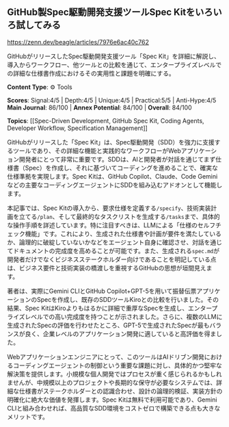 ## GitHub製Spec駆動開発支援ツールSpec Kitをいろいろ試してみる

https://zenn.dev/beagle/articles/7976e6ac40c762

GitHubがリリースしたSpec駆動開発支援ツール「Spec Kit」を詳細に解説し、導入からワークフロー、他ツールとの比較を通じて、エンタープライズレベルでの詳細な仕様書作成におけるその実用性と課題を明確にする。

**Content Type**: ⚙️ Tools

**Scores**: Signal:4/5 | Depth:4/5 | Unique:4/5 | Practical:5/5 | Anti-Hype:4/5
**Main Journal**: 86/100 | **Annex Potential**: 84/100 | **Overall**: 84/100

**Topics**: [[Spec-Driven Development, GitHub Spec Kit, Coding Agents, Developer Workflow, Specification Management]]

GitHubがリリースした「Spec Kit」は、Spec駆動開発（SDD）を強力に支援するツールであり、その詳細な機能と実践的なワークフローがWebアプリケーション開発者にとって非常に重要です。SDDは、AIと開発者が対話を通じてまず仕様書（Spec）を作成し、それに基づいてコーディングを進めることで、確実な仕様準拠を実現します。Spec Kitは、GitHub Copilot、Claude、Code Geminiなどの主要なコーディングエージェントにSDDを組み込むアドオンとして機能します。

本記事では、Spec Kitの導入から、要求仕様を定義する`/specify`、技術実装計画を立てる`/plan`、そして最終的なタスクリストを生成する`/tasks`まで、具体的な操作手順を詳述しています。特に注目すべきは、LLMによる「仕様のセルフチェック機能」です。これにより、生成された仕様書や計画が要件を満たしているか、論理的に破綻していないかなどをエージェント自身に確認させ、対話を通じてドキュメントの完成度を高めることが可能です。また、生成される`spec.md`が開発者だけでなくビジネスステークホルダー向けであることを明記している点は、ビジネス要件と技術実装の橋渡しを重視するGitHubの思想が垣間見えます。

著者は、実際にGemini CLIとGitHub Copilot+GPT-5を用いて振替伝票アプリケーションのSpecを作成し、既存のSDDツールKiroとの比較を行いました。その結果、Spec KitはKiroよりもはるかに詳細で重厚なSpecを生成し、エンタープライズレベルでの高い完成度を持つことが示されました。さらに、複数のLLMに生成されたSpecの評価を行わせたところ、GPT-5で生成されたSpecが最もバランスが良く、企業レベルのアプリケーション開発に適していると高評価を得ました。

Webアプリケーションエンジニアにとって、このツールはAIドリブン開発におけるコーディングエージェントの制御という重要な課題に対し、具体的かつ堅牢な解決策を提供します。小規模な個人開発ではプロセスが重く感じられるかもしれませんが、中規模以上のプロジェクトや長期的な保守が必要なシステムでは、詳細な仕様書がステークホルダーとの認識合わせ、設計の論理的検証、実装方針の明確化に絶大な価値を発揮します。Spec Kitは無料で利用可能であり、Gemini CLIと組み合わせれば、高品質なSDD環境をコストゼロで構築できる点も大きなメリットです。